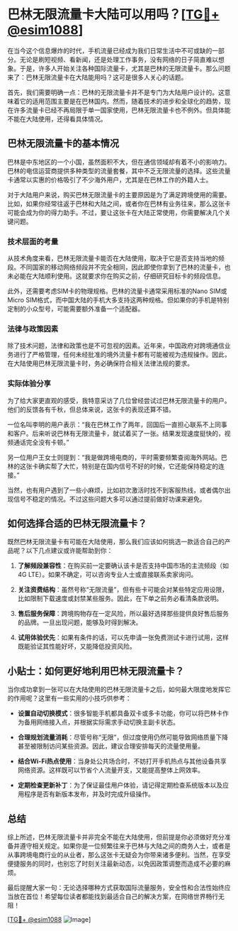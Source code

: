 # 巴林无限流量卡大陆可以用吗？[[TG💪+ @esim1088](https://t.me/s/esim1088)]

在当今这个信息爆炸的时代，手机流量已经成为我们日常生活中不可或缺的一部分。无论是刷短视频、看新闻，还是处理工作事务，没有网络的日子简直难以想象。于是，许多人开始关注各种国际流量卡，尤其是巴林的无限流量卡。那么问题来了：巴林无限流量卡在大陆能用吗？这可是很多人关心的话题。

首先，我们需要明确一点：巴林的无限流量卡并不是专门为大陆用户设计的。这意味着它的适用范围主要是在巴林国内。然而，随着技术的进步和全球化的趋势，现在许多流量卡已经不再局限于单一国家使用，巴林无限流量卡也不例外。但具体能不能在大陆使用，还得看具体情况。

## 巴林无限流量卡的基本情况

巴林是中东地区的一个小国，虽然面积不大，但在通信领域却有着不小的影响力。巴林的电信运营商提供多种类型的流量套餐，其中不乏无限流量的选择。这些流量卡通常以实惠的价格吸引了不少海外用户，尤其是在巴林工作的外籍人士。

对于大陆用户来说，购买巴林无限流量卡的主要原因是为了满足跨境使用的需要。比如，如果你经常往返于巴林和大陆之间，或者你在巴林有业务往来，那么这张卡可能会成为你的得力助手。不过，要让这张卡在大陆正常使用，你需要解决几个关键问题。

### 技术层面的考量

从技术角度来看，巴林无限流量卡能否在大陆使用，取决于它是否支持当地的频段。不同国家的移动网络频段并不完全相同，因此即使你拿到了巴林的流量卡，也未必能在大陆顺利使用。这就要求你在购买之前，仔细研究目标卡的频段信息。

此外，还需要考虑SIM卡的物理规格。巴林的流量卡通常采用标准的Nano SIM或Micro SIM格式，而中国大陆的手机大多支持这两种规格。但如果你的手机是特别定制的小众型号，可能需要额外准备一个适配器。

### 法律与政策因素

除了技术问题，法律和政策也是不可忽视的因素。近年来，中国政府对跨境通信业务进行了严格管理，任何未经批准的境外流量卡都有可能被视为违规操作。因此，在大陆使用巴林无限流量卡时，务必确保符合相关法律法规的要求。

### 实际体验分享

为了给大家更直观的感受，我特意采访了几位曾经尝试过巴林无限流量卡的用户。他们的反馈各有千秋，但总体来说，这张卡的表现还算不错。

一位名叫李明的用户表示：“我在巴林工作了两年，回国后一直担心联系不上同事和客户。后来听说巴林有无限流量卡，就试着买了一张。结果发现速度挺快的，视频通话完全没有卡顿。”

另一位用户王女士则提到：“我是做跨境电商的，平时需要频繁查阅海外网站。巴林的这张卡确实帮了大忙，特别是在国内信号不好的时候，它还能保持稳定的连接。”

当然，也有用户遇到了一些小麻烦，比如初次激活时找不到客服热线，或者偶尔出现信号不稳定的情况。不过这些问题大多可以通过提前做好功课来避免。

## 如何选择合适的巴林无限流量卡？

既然巴林无限流量卡有可能在大陆使用，那么我们应该如何挑选一款适合自己的产品呢？以下几点建议或许能帮助到你：

1. **了解频段兼容性**：在购买前一定要确认该卡是否支持中国市场的主流频段（如4G LTE）。如果不确定，可以咨询专业人士或直接联系卖家询问。

2. **关注资费结构**：虽然号称“无限流量”，但有些卡可能会对某些特定应用设限，比如限制下载速度或封禁某些服务。因此，在下单之前务必看清条款说明。

3. **售后服务保障**：跨境购物存在一定风险，所以最好选择那些提供良好售后服务的品牌。一旦出现问题，能够及时得到解决。

4. **试用体验优先**：如果有条件的话，可以先申请一张免费测试卡进行试用，这样既能验证其性能好坏，又能降低投资风险。

## 小贴士：如何更好地利用巴林无限流量卡？

当你成功拿到一张可以在大陆使用的巴林无限流量卡之后，如何最大限度地发挥它的作用呢？这里有一些实用的小技巧供参考：

- **设置自动切换模式**：很多智能手机都具备双卡或多卡功能，你可以将巴林卡作为备用网络接入点，并根据实际需求手动切换主副卡状态。
  
- **合理规划流量消耗**：尽管号称“无限”，但过度使用仍然可能导致网络质量下降甚至被限制访问某些资源。因此，建议合理安排每天的流量使用量。

- **结合Wi-Fi热点使用**：当身处公共场合时，不妨打开手机热点与其他设备共享网络资源。这样既可以节省个人流量开支，又能提高整体上网效率。

- **定期检查更新补丁**：为了保证最佳用户体验，请记得定期检查系统版本以及应用程序是否有新版本发布，并及时完成升级操作。

## 总结

综上所述，巴林无限流量卡并非完全不能在大陆使用，但前提是你必须做好充分准备并遵守相关规定。如果你是一位频繁往来于巴林与大陆之间的商务人士，或者是从事跨境电商行业的从业者，那么这张卡无疑会为你带来诸多便利。当然，在享受便捷服务的同时，也别忘了时刻关注最新动态，以免因政策调整而造成不必要的麻烦。

最后提醒大家一句：无论选择哪种方式获取国际流量服务，安全性和合法性始终应当放在首位！希望每位读者都能找到最适合自己的解决方案，在网络世界畅行无阻！

[[TG💪+ @esim1088](https://t.me/s/esim1088) ![Image](https://i.postimg.cc/4NQfJmqS/Snipaste-2025-05-13-00-14-12.png)]
